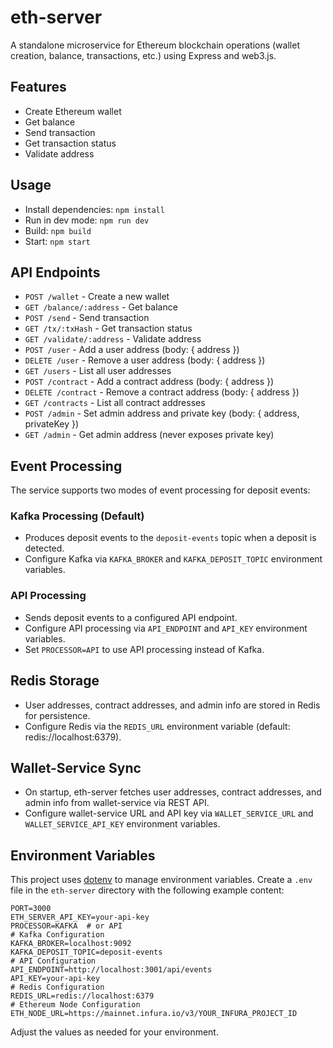 # eth-server

A standalone microservice for Ethereum blockchain operations (wallet creation, balance, transactions, etc.) using Express and web3.js.

## Features
- Create Ethereum wallet
- Get balance
- Send transaction
- Get transaction status
- Validate address

## Usage
- Install dependencies: `npm install`
- Run in dev mode: `npm run dev`
- Build: `npm build`
- Start: `npm start`

## API Endpoints
- `POST /wallet` - Create a new wallet
- `GET /balance/:address` - Get balance
- `POST /send` - Send transaction
- `GET /tx/:txHash` - Get transaction status
- `GET /validate/:address` - Validate address
- `POST /user` - Add a user address (body: { address })
- `DELETE /user` - Remove a user address (body: { address })
- `GET /users` - List all user addresses
- `POST /contract` - Add a contract address (body: { address })
- `DELETE /contract` - Remove a contract address (body: { address })
- `GET /contracts` - List all contract addresses
- `POST /admin` - Set admin address and private key (body: { address, privateKey })
- `GET /admin` - Get admin address (never exposes private key)

## Event Processing
The service supports two modes of event processing for deposit events:

### Kafka Processing (Default)
- Produces deposit events to the `deposit-events` topic when a deposit is detected.
- Configure Kafka via `KAFKA_BROKER` and `KAFKA_DEPOSIT_TOPIC` environment variables.

### API Processing
- Sends deposit events to a configured API endpoint.
- Configure API processing via `API_ENDPOINT` and `API_KEY` environment variables.
- Set `PROCESSOR=API` to use API processing instead of Kafka.

## Redis Storage
- User addresses, contract addresses, and admin info are stored in Redis for persistence.
- Configure Redis via the `REDIS_URL` environment variable (default: redis://localhost:6379).

## Wallet-Service Sync
- On startup, eth-server fetches user addresses, contract addresses, and admin info from wallet-service via REST API.
- Configure wallet-service URL and API key via `WALLET_SERVICE_URL` and `WALLET_SERVICE_API_KEY` environment variables.

## Environment Variables

This project uses [dotenv](https://www.npmjs.com/package/dotenv) to manage environment variables. Create a `.env` file in the `eth-server` directory with the following example content:

```
PORT=3000
ETH_SERVER_API_KEY=your-api-key
PROCESSOR=KAFKA  # or API
# Kafka Configuration
KAFKA_BROKER=localhost:9092
KAFKA_DEPOSIT_TOPIC=deposit-events
# API Configuration
API_ENDPOINT=http://localhost:3001/api/events
API_KEY=your-api-key
# Redis Configuration
REDIS_URL=redis://localhost:6379
# Ethereum Node Configuration
ETH_NODE_URL=https://mainnet.infura.io/v3/YOUR_INFURA_PROJECT_ID
```

Adjust the values as needed for your environment. 